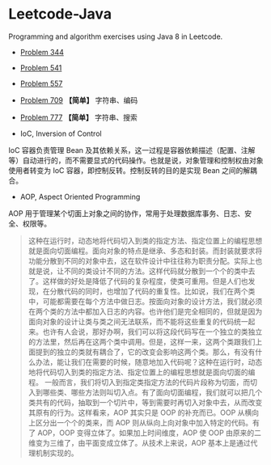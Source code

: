 # Leetcode-Java

Programming and algorithm exercises using Java 8 in Leetcode.

- [Problem 344](src/com/moonspirit/leetcode/p344/Problem_344.java)

- [Problem 541](src/com/moonspirit/leetcode/p541/Problem_541.java)

- [Problem 557](src/com/moonspirit/leetcode/p557/Problem_557.java)

- [Problem 709](src/com/moonspirit/leetcode/p709/Problem_709.java) **【简单】** 字符串、编码

- [Problem 777](src/com/moonspirit/leetcode/p771/Problem_771.java) **【简单】** 字符串、搜索

- IoC, Inversion of Control

IoC 容器负责管理 Bean 及其依赖关系，这一过程是容器依赖描述（配置、注解等）自动进行的，而不需要显式的代码操作。也就是说，对象管理和控制权由对象使用者转变为 IoC 容器，即控制反转。控制反转的目的是实现 Bean 之间的解耦合。

- AOP, Aspect Oriented Programming

AOP 用于管理某个切面上对象之间的协作，常用于处理数据库事务、日志、安全、权限等。

> 这种在运行时，动态地将代码切入到类的指定方法、指定位置上的编程思想就是面向切面编程。面向对象的特点是继承、多态和封装。而封装就要求将功能分散到不同的对象中去，这在软件设计中往往称为职责分配。实际上也就是说，让不同的类设计不同的方法。这样代码就分散到一个个的类中去了。这样做的好处是降低了代码的复杂程度，使类可重用。但是人们也发现，在分散代码的同时，也增加了代码的重复性。比如说，我们在两个类中，可能都需要在每个方法中做日志。按面向对象的设计方法，我们就必须在两个类的方法中都加入日志的内容。也许他们是完全相同的，但就是因为面向对象的设计让类与类之间无法联系，而不能将这些重复的代码统一起来。也许有人会说，那好办啊，我们可以将这段代码写在一个独立的类独立的方法里，然后再在这两个类中调用。但是，这样一来，这两个类跟我们上面提到的独立的类就有耦合了，它的改变会影响这两个类。那么，有没有什么办法，能让我们在需要的时候，随意地加入代码呢？这种在运行时，动态地将代码切入到类的指定方法、指定位置上的编程思想就是面向切面的编程。
> 一般而言，我们将切入到指定类指定方法的代码片段称为切面，而切入到哪些类、哪些方法则叫切入点。有了面向切面编程，我们就可以把几个类共有的代码，抽取到一个切片中，等到需要时再切入对象中去，从而改变其原有的行为。这样看来，AOP 其实只是 OOP 的补充而已。OOP 从横向上区分出一个个的类来，而 AOP 则从纵向上向对象中加入特定的代码。有了 AOP，OOP 变得立体了。如果加上时间维度，AOP 使 OOP 由原来的二维变为三维了，由平面变成立体了。从技术上来说，AOP 基本上是通过代理机制实现的。
